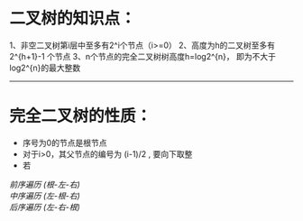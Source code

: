 二叉树的知识点：
=
  1、非空二叉树第i层中至多有2^i个节点（i>=0）
  2、高度为h的二叉树至多有2^{h+1}-1 个节点
  3、n个节点的完全二叉树树高度h=log2^{n}， 即为不大于log2^{n}的最大整数

------

完全二叉树的性质：
= 
  * 序号为0的节点是根节点
  * 对于i>0，其父节点的编号为 (i-1)/2 , 要向下取整
  * 若




*前序遍历 (根-左-右)* <br>
*中序遍历 (左-根-右)* <br>
*后序遍历 (左-右-根)* <br>
